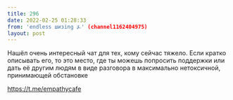```yaml
---
title: 296
date: 2022-02-25 01:28:33
from: 'endless шизing ⍼' (channel1162404975)
layout: post
---
```


Нашёл очень интересный чат для тех, кому сейчас тяжело. 
Если кратко описывать его, то это место, где ты можешь попросить поддержки или дать её другим людям в виде разговора в максимально нетоксичной, принимающей обстановке

<https://t.me/empathycafe>
